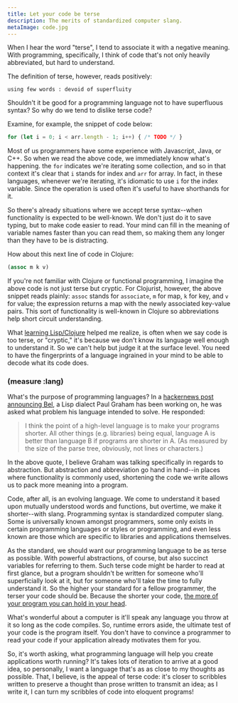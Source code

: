 ```yaml
---
title: Let your code be terse
description: The merits of standardized computer slang.
metaImage: code.jpg
---
```


When I hear the word "terse", I tend to associate it with a negative meaning. With programming, specifically, I think of code that's not only heavily abbreviated, but hard to understand.

The definition of terse, however, reads positively:

```
using few words : devoid of superfluity
```

Shouldn't it be good for a programming language not to have superfluous syntax? So why do we tend to dislike terse code? 

Examine, for example, the snippet of code below: 

```js
for (let i = 0; i < arr.length - 1; i++) { /* TODO */ }
```
Most of us programmers have some experience with Javascript, Java, or C++. So when we read the above code, we immediately know what's happening. the `for` indicates we're iterating some collection, and so in that context it's clear that `i` stands for index and `arr` for array. In fact, in these languages, whenever we're iterating, it's idiomatic to use `i` for the index variable. Since the operation is used often it's useful to have shorthands for it. 

So there's already situations where we accept terse syntax--when functionality is expected to be well-known. We don't just do it to save typing, but to make code easier to read. Your mind can fill in the meaning of variable names faster than you can read them, so making them any longer than they have to be is distracting.


How about this next line of code in Clojure: 

```clj
(assoc m k v)
```

If you're not familiar with Clojure or functional programming, I imagine the above code is not just terse but cryptic. For Clojurist, however, the above snippet reads plainly: `assoc` stands for `associate`, `m` for map, `k` for key, and `v` for value; the expression returns a map with the newly associated key-value pairs. This sort of functionality is well-known in Clojure so abbreviations help short circuit understanding.

What [learning Lisp/Clojure](/lisp) helped me realize, is often when we say code is too terse, or "cryptic," it's because we don't know its language well enough to understand it. So we can't help but judge it at the surface level. You need to have the fingerprints of a language ingrained in your mind to be able to decode what its code does.

### (measure :lang)

What's the purpose of programming languages? In a [hackernews post announcing Bel](http://paulgraham.com/bel.html), a Lisp dialect Paul Graham has been working on, he was asked what problem his language intended to solve. He responded:

> I think the point of a high-level language is to make your programs shorter. All other things (e.g. libraries) being equal, language A is better than language B if programs are shorter in A. (As measured by the size of the parse tree, obviously, not lines or characters.) 

In the above quote, I believe Graham was talking specifically in regards to abstraction. But abstraction and abbreviation go hand in hand--in places where functionality is commonly used, shortening the code we write allows us to pack more meaning into a program.

Code, after all, is an evolving language. We come to understand it based upon mutually understood words and functions, but overtime, we make it shorter--with slang. Programming syntax is standardized computer slang. Some is universally known amongst programmers, some only exists in certain programming languages or styles or programming, and even less known are those which are specific to libraries and applications themselves. 

As the standard, we should want our programming language to be as terse as possible. With powerful abstractions, of course, but also succinct variables for referring to them. Such terse code might be harder to read at first glance, but a program shouldn't be written for someone who'll superficially look at it, but for someone who'll take the time to fully understand it. So the higher your standard for a fellow programmer, the terser your code should be. Because the shorter your code, [the more of your program you can hold in your head](http://www.paulgraham.com/head.html).

What's wonderful about a computer is it'll speak any language you throw at it so long as the code compiles. So, runtime errors aside, the ultimate test of your code is the program itself. You don't have to convince a programmer to read your code if your application already motivates them for you.

So, it's worth asking, what programming language will help you create applications worth running? It's takes lots of iteration to arrive at a good idea, so personally, I want a language that's as as close to my thoughts as possible. That, I believe, is the appeal of terse code: it's closer to scribbles written to preserve a thought than prose written to transmit an idea; as I write it, I can turn my scribbles of code into eloquent programs!

